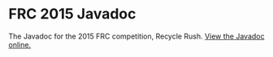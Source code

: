 # FRC 2015 Javadoc
The Javadoc for the 2015 FRC competition, Recycle Rush. [View the Javadoc online.](https://saintsrobotics.github.io/FRC-2015-Javadoc/)
